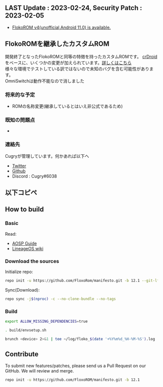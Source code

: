 ## LAST Update : 2023-02-24, Security Patch : 2023-02-05
* [FlokoROM v4(unofficial,Android 11.0) is available.](https://github.com/FloxoRom/manifesto/tree/11.0)

## FlokoROMを継承したカスタムROM
開発終了となったFlokoROMと同等の特徴を持ったカスタムROMです。
[crDroid](https://crdroid.net/)をベースに、いくつかの変更が加えられています。[詳しくはこちら](https://wiki.maud.io/ja/floko/v4)  
様々な環境でテストしている訳ではないので未知のバグを含む可能性があります。  
OmniSwitchは動作不能なので消しました

### 将来的な予定
* ROMの名称変更(継承しているとはいえ非公式であるため)

### 既知の問題点
* 

### 連絡先
Cugryが管理しています。何かあれば以下へ
* [Twitter](https://twitter.com/Cugry)
* [Github](https://github.com/Cugry)
* Discord : Cugry#6038
## 以下コピペ

## How to build

### Basic

Read:

* [AOSP Guide](https://source.android.com/setup/build/requirements)
* [LineageOS wiki](https://wiki.lineageos.org/devices/kebab/build)

### Download the sources

Initialize repo:

```sh
repo init -u https://github.com/FloxoRom/manifesto.git -b 12.1 --git-lfs
```

Sync(Download):

```sh
repo sync -j$(nproc) -c --no-clone-bundle --no-tags
```

### Build

```sh
export ALLOW_MISSING_DEPENDENCIES=true
```

```sh
. build/envsetup.sh
```

```sh
brunch <device> 2>&1 | tee ~/log/floko_$(date '+%Y%m%d_%H-%M-%S').log
```

## Contribute

To submit new features/patches, please send us a Pull Request on our GitHub. We will review and merge.
```sh
repo init -u https://github.com/FloxoROM/manifesto.git -b 12.1
```
